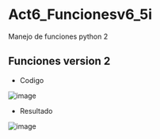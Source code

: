 # Act6_Funcionesv6_5i
Manejo de funciones python 2

## Funciones version 2

- Codigo

![image](https://github.com/user-attachments/assets/62fe24e3-f480-40df-a9d4-ef47b21211f9)

- Resultado

![image](https://github.com/user-attachments/assets/d0071a47-fffc-407f-9f10-02a37a2f5a51)

